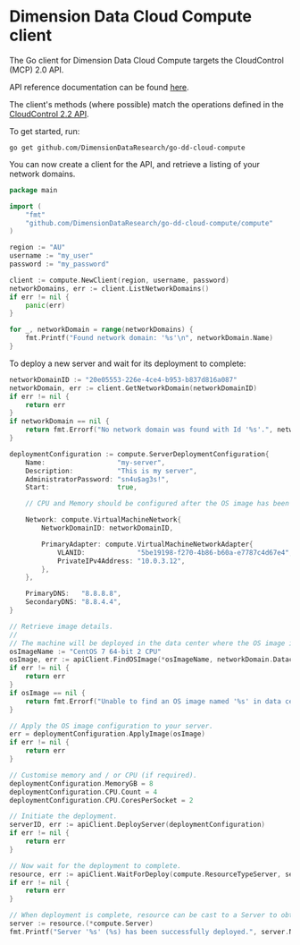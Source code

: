 # Dimension Data Cloud Compute client

The Go client for Dimension Data Cloud Compute targets the CloudControl (MCP) 2.0 API.

API reference documentation can be found [here](https://godoc.org/github.com/DimensionDataResearch/go-dd-cloud-compute/compute).

The client's methods (where possible) match the operations defined in the [CloudControl 2.2 API](https://community.opsourcecloud.net/Public?goto=DocumentRevision.jsp%3FdocId%3D144faed4cf556401f5b94fb1afafa9b5%26from%3DBrowse_e5b1a66815188ad439f76183b401f026).


To get started, run:
```
go get github.com/DimensionDataResearch/go-dd-cloud-compute
```

You can now create a client for the API, and retrieve a listing of your network domains.

```go
package main

import (
	"fmt"
	"github.com/DimensionDataResearch/go-dd-cloud-compute/compute"
)

region := "AU"
username := "my_user"
password := "my_password"

client := compute.NewClient(region, username, password)
networkDomains, err := client.ListNetworkDomains()
if err != nil {
	panic(err)
}

for _, networkDomain = range(networkDomains) {
	fmt.Printf("Found network domain: '%s'\n", networkDomain.Name)
}

```

To deploy a new server and wait for its deployment to complete:

```go
networkDomainID := "20e05553-226e-4ce4-b953-b837d816a087"
networkDomain, err := client.GetNetworkDomain(networkDomainID)
if err != nil {
	return err
}
if networkDomain == nil {
	return fmt.Errorf("No network domain was found with Id '%s'.", networkDomainID)
}

deploymentConfiguration := compute.ServerDeploymentConfiguration{
	Name:                  "my-server",
	Description:           "This is my server",
	AdministratorPassword: "sn4u$ag3s!",
	Start:                 true,

	// CPU and Memory should be configured after the OS image has been applied to this configuration.

	Network: compute.VirtualMachineNetwork{
		NetworkDomainID: networkDomainID,

		PrimaryAdapter: compute.VirtualMachineNetworkAdapter{
			VLANID:             "5be19198-f270-4b86-b60a-e7787c4d67e4",
			PrivateIPv4Address: "10.0.3.12",
		},
	},

	PrimaryDNS:   "8.8.8.8",
	SecondaryDNS: "8.8.4.4",
}

// Retrieve image details.
//
// The machine will be deployed in the data center where the OS image is located.
osImageName := "CentOS 7 64-bit 2 CPU"
osImage, err := apiClient.FindOSImage(*osImageName, networkDomain.DatacenterID)
if err != nil {
	return err
}
if osImage == nil {
	return fmt.Errorf("Unable to find an OS image named '%s' in data centre '%s' (which is where the target network domain, '%s', is located).", *osImageName, dataCenterID, networkDomainID)
}

// Apply the OS image configuration to your server.
err = deploymentConfiguration.ApplyImage(osImage)
if err != nil {
	return err
}

// Customise memory and / or CPU (if required).
deploymentConfiguration.MemoryGB = 8
deploymentConfiguration.CPU.Count = 4
deploymentConfiguration.CPU.CoresPerSocket = 2

// Initiate the deployment.
serverID, err := apiClient.DeployServer(deploymentConfiguration)
if err != nil {
	return err
}

// Now wait for the deployment to complete.
resource, err := apiClient.WaitForDeploy(compute.ResourceTypeServer, serverID, 25 * time.Minute)
if err != nil {
	return err
}

// When deployment is complete, resource can be cast to a Server to obtain server details (if required).
server := resource.(*compute.Server)
fmt.Printf("Server '%s' (%s) has been successfully deployed.", server.Name, server.ID)
```

